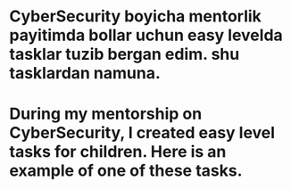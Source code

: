# CyberSecurity boyicha mentorlik payitimda bollar uchun easy levelda tasklar tuzib bergan edim. shu tasklardan namuna.

# During my mentorship on CyberSecurity, I created easy level tasks for children. Here is an example of one of these tasks.
